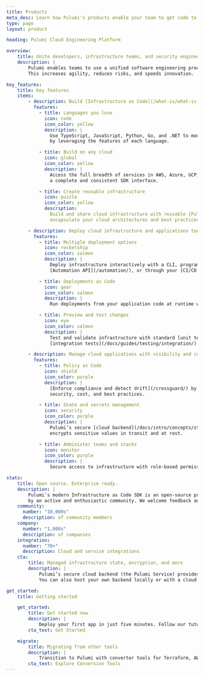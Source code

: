 ```yaml
---
title: Products
meta_desc: Learn how Pulumi's products enable your team to get code to any cloud productively, securely, and reliably, using your favorite languages.
type: page
layout: product

heading: Pulumi Cloud Engineering Platform

overview:
    title: Unite developers, infrastructure teams, and security engineers
    description: |
        Pulumi enables teams to use a unified software engineering process to deliver infrastructure and applications together and faster.
        This increases agility, reduces risks, and speeds innovation.

key_features:
    title: Key features
    items:
        - description: Build [Infrastructure as Code](/what-is/what-is-infrastructure-as-code/) in familiar languages
          features:
            - title: Languages you love
              icon: code
              icon_color: yellow
              description: |
                Use TypeScript, JavaScript, Python, Go, and .NET to model cloud infrastructure
                by leveraging the features of each language.

            - title: Build on any cloud
              icon: global
              icon_color: yellow
              description: |
                Access the full breadth of services in AWS, Azure, GCP, and [60+ providers](/registry/) through
                a complete and consistent SDK interface.

            - title: Create reusable infrastructure
              icon: puzzle
              icon_color: yellow
              description:
                Build and share cloud infrastructure with reusable [Pulumi Packages](/product/packages), which
                encapsulate your cloud architectures and best practices. 

        - description: Deploy cloud infrastructure and applications together
          features:
            - title: Multiple deployment options
              icon: rocketship
              icon_color: salmon
              description: |
                Deploy infrastructure interactively with a CLI, programmatically with Pulumi’s
                [Automation API](/automation/), or through your [CI/CD process](/docs/guides/continuous-delivery/).

            - title: Deployments as Code
              icon: gear
              icon_color: salmon
              description: |
                Run deployments from your application code at runtime with [Automation API](/automation/). Create infrastructure APIs, custom platforms, and CLIs.

            - title: Preview and test changes
              icon: eye
              icon_color: salmon
              description: |
                Test and validate infrastructure with standard [unit test frameworks](/docs/guides/testing/#unit-testing) and
                [integration tests](/docs/guides/testing/integration/). Preview changes before deploying.

        - description: Manage cloud applications with visibility and controls
          features:
            - title: Policy as Code
              icon: shield
              icon_color: purple
              description: |
                [Enforce compliance and detect drift](/crossguard/) by checking infrastructure against rules for
                security, cost, and best practices.

            - title: State and secrets management
              icon: security
              icon_color: purple
              description: |
                Pulumi’s secure [cloud backend](/docs/intro/concepts/state/) manages your infrastructure state and automatically
                encrypts sensitive values in transit and at rest.

            - title: Administer teams and stacks
              icon: monitor
              icon_color: purple
              description: |
                Secure access to infrastructure with role-based permissions and [single sign-on](/docs/guides/saml/). View deployed resources, review audit logs, and set tags.

stats:
    title: Open source. Enterprise ready.
    description: |
        Pulumi’s modern Infrastructure as Code SDK is an open-source project that’s supported
        by an active and enthusiastic community. We welcome feedback and contributions from anyone. Visit our public roadmap [here](/blog/relaunching-pulumis-public-roadmap).
    community:
      number: "10,000s"
      description: of community members
    company:
      number: "1,000s"
      description: of companies
    integration:
      number: "70+"
      description: Cloud and service integrations
    cta:
        title: Managed infrastructure state, encryption, and more
        description: |
            Pulumi’s secure cloud backend (the Pulumi Service) provides built-in state management and encrypts configuration secrets in transit and at rest.
            You can also host your own backend locally or with a cloud provider.

get_started:
    title: Getting started

    get_started:
        title: Get started now
        description: |
            Deploy your first app in just five minutes. Follow our tutorials for AWS, Azure, GCP, Kubernetes, and more.
        cta_text: Get Started

    migrate:
        title: Migrating from other tools
        description: |
            Transition to Pulumi with converter tools for Terraform, AWS CloudFormation, Azure Resource Manager, and Kubernetes.
        cta_text: Explore Conversion Tools
---
```

